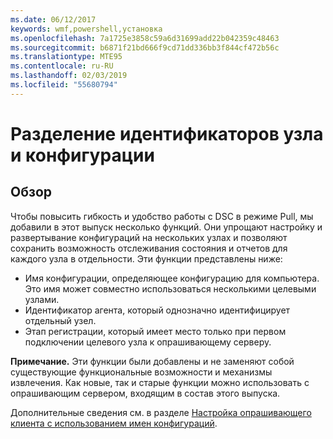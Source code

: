```yaml
---
ms.date: 06/12/2017
keywords: wmf,powershell,установка
ms.openlocfilehash: 7a1725e3858c59a6d31699add22b042359c48463
ms.sourcegitcommit: b6871f21bd666f9cd71dd336bb3f844cf472b56c
ms.translationtype: MTE95
ms.contentlocale: ru-RU
ms.lasthandoff: 02/03/2019
ms.locfileid: "55680794"
---
```

# <a name="separation-of-node-and-configuration-ids"></a>Разделение идентификаторов узла и конфигурации

## <a name="overview"></a>Обзор

Чтобы повысить гибкость и удобство работы с DSC в режиме Pull, мы добавили в этот выпуск несколько функций. Они упрощают настройку и развертывание конфигураций на нескольких узлах и позволяют сохранить возможность отслеживания состояния и отчетов для каждого узла в отдельности.
Эти функции представлены ниже:

* Имя конфигурации, определяющее конфигурацию для компьютера. Это имя может совместно использоваться несколькими целевыми узлами.
* Идентификатор агента, который однозначно идентифицирует отдельный узел.
* Этап регистрации, который имеет место только при первом подключении целевого узла к опрашивающему серверу.

**Примечание.** Эти функции были добавлены и не заменяют собой существующие функциональные возможности и механизмы извлечения. Как новые, так и старые функции можно использовать с опрашивающим сервером, входящим в состав этого выпуска.

Дополнительные сведения см. в разделе [Настройка опрашивающего клиента с использованием имен конфигураций](https://msdn.microsoft.com/powershell/dsc/pullclientconfignames).
